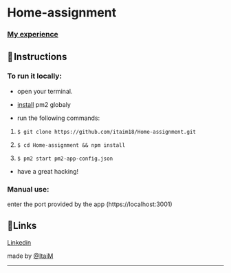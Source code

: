# Home-assignment
###  [My experience](https://www.youtube.com/watch?v=QrIyILiSRo0&ab_channel=ItaiMizlish)
## 📃 Instructions
### To run it locally:
- open your terminal.
- [install](https://pm2.io/docs/runtime/guide/installation/) pm2 globaly

- run the following commands:
1. `$ git clone https://github.com/itaim18/Home-assignment.git`

2. `$ cd Home-assignment && npm install`

3. `$ pm2 start pm2-app-config.json`

- have a great hacking!

### Manual use:
enter the port provided by the app (https://localhost:3001)

## 🔗Links

[Linkedin](https://www.linkedin.com/in/itai-mizlish/)

made by [@ItaiM](https://github.com/itaim18)

----
